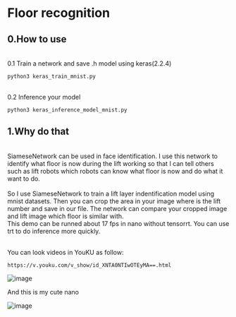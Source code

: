 # Floor recognition

## 0.How to use

<br>0.1 Train a network and save .h model using keras(2.2.4)<br>

```python3 keras_train_mnist.py```<br>

<br>0.2 Inference your model<br>

```python3 keras_inference_model_mnist.py```<br>


## 1.Why do that
<br>
SiameseNetwork can be used in face identification. I use this network to identify what floor is now during the lift working so that I can tell others such as lift robots which robots can know what floor is now and do what it want to do.
<br>

<br>
So I use SiameseNetwork to train a lift layer indentification model using mnist datasets. Then you can crop the area in your image where is the lift number and save in our file. The network can compare your cropped image and lift image which floor is similar with.
<br>
This demo can be runned about 17 fps in nano without tensorrt. You can use trt to do inference more quickly.

<br>You can look videos in YouKU as follow:<br>
```
https://v.youku.com/v_show/id_XNTA0NTIwOTEyMA==.html
```

![image](https://github.com/zhucheng725/siamesenet_keras/blob/main/result.gif)

And this is my cute nano<br>

![image](https://github.com/zhucheng725/siamesenet_keras/blob/main/nano.jpg)
